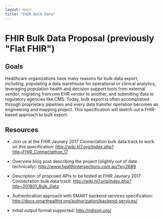 ```yaml
---
layout: main
title: "FHIR Bulk Data"
---
```


# FHIR Bulk Data Proposal (previously "Flat FHIR")

## Goals
Healthcare organizations have many reasons for bulk-data export, including, populating a data warehouse for operational or clinical analytics, leveraging population health and decision support tools from external vendor, migrating from one EHR vendor to another, and submitting data to regulatory agencies like CMS. Today, bulk export is often accomplished through proprietary pipelines and every data transfer operation becomes an engineering and mapping project. This specification will sketch out a FHIR-based approach to bulk export.

## Resources

- Join us at the FHIR Jaunary 2017 Connectation bulk data track to work on this specification:
http://wiki.hl7.org/index.php?title=FHIR_Connectathon_17

- Overview blog post describing the project (slightly out of date technically): 
http://www.healthintersections.com.au/?p=2689

- Description of proposed APIs to be tested at FHIR Jaunary 2017 Connectation bulk data track: http://wiki.hl7.org/index.php?title=201801_Bulk_Data

- Authentication approach with SMART backend services specification: 
http://docs.smarthealthit.org/authorization/backend-services/

- Initial output format supported: 
http://ndjson.org/
